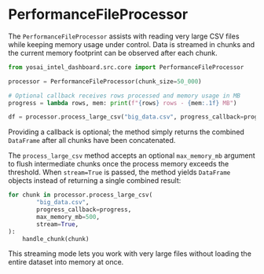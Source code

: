 # PerformanceFileProcessor

The `PerformanceFileProcessor` assists with reading very large CSV files
while keeping memory usage under control. Data is streamed in chunks and
the current memory footprint can be observed after each chunk.

```python
from yosai_intel_dashboard.src.core import PerformanceFileProcessor

processor = PerformanceFileProcessor(chunk_size=50_000)

# Optional callback receives rows processed and memory usage in MB
progress = lambda rows, mem: print(f"{rows} rows - {mem:.1f} MB")

df = processor.process_large_csv("big_data.csv", progress_callback=progress)
```

Providing a callback is optional; the method simply returns the combined
`DataFrame` after all chunks have been concatenated.

The `process_large_csv` method accepts an optional `max_memory_mb` argument to
flush intermediate chunks once the process memory exceeds the threshold.  When
``stream=True`` is passed, the method yields `DataFrame` objects instead of
returning a single combined result:

```python
for chunk in processor.process_large_csv(
        "big_data.csv",
        progress_callback=progress,
        max_memory_mb=500,
        stream=True,
):
    handle_chunk(chunk)
```

This streaming mode lets you work with very large files without loading the
entire dataset into memory at once.
